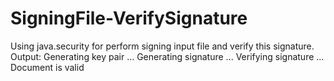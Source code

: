 # SigningFile-VerifySignature
Using java.security for perform signing input file and verify this signature.
Output:
        Generating key pair ...
        Generating signature ...
        Verifying signature ...
        Document is valid

